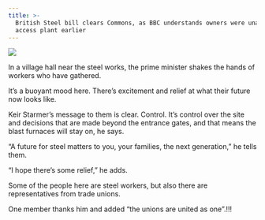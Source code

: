 ```yaml
---
title: >-
  British Steel bill clears Commons, as BBC understands owners were unable to
  access plant earlier
---
```


![](</uploads/Screenshot 2025-04-11 at 1.18.51 PM.png>)

In a village hall near the steel works, the prime minister shakes the hands of workers who have gathered.

It’s a buoyant mood here. There’s excitement and relief at what their future now looks like.

Keir Starmer’s message to them is clear. Control. It’s control over the site and decisions that are made beyond the entrance gates, and that means the blast furnaces will stay on, he says.

“A future for steel matters to you, your families, the next generation,” he tells them.

“I hope there’s some relief,” he adds.

Some of the people here are steel workers, but also there are representatives from trade unions.

One member thanks him and added “the unions are united as one”.!!!
